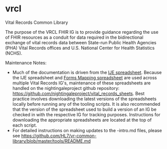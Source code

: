 # vrcl
Vital Records Common Library

The purpose of the VRCL FHIR IG is to provide guidance regarding the use of FHIR resources as a conduit for data required in the bidirectional exchange of vital records data between State-run Public Health Agencies (PHA) Vital Records offices and U.S. National Center for Health Statistics (NCHS).

Maintenance Notes:
 - Much of the documentation is driven from the [IJE spreadsheet](https://build.fhir.org/ig/HL7/vr-common-library/IJE_File_Layouts_Version_2021_FHIR-2023-02-22-All-Combined.csv).  Because the IJE spreadsheet and [Forms Mapping spreadsheet](https://github.com/nightingaleproject/vital_records_sheets/blob/master/Forms_Mapping.csv) are used across multiple Vital Records IG's, maintenance of these spreadsheets are handled on the nightingaleproject github repository: https://github.com/nightingaleproject/vital_records_sheets. Best practice involves downloading the latest versions of the spreadsheets locally before running any of the tooling scripts. It is also recommended that the version of the spreadsheet used to build a version of an IG be checked in with the respective IG for tracking purposes. Instructions for downloading the appropriate spreadsheets are located at the top of each script. 
 - For detailed instructions on making updates to the <profile>-intro.md files, please see https://github.com/HL7/vr-common-library/blob/master/tools/README.md 